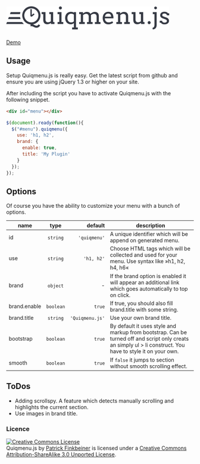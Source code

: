 ![Quiqmenu.js](https://github.com/pfinkbeiner/quiqmenu.js/blob/master/images/quiqmenu.png?raw=true)
========


[Demo](quiqmenu.finkbeiner.me)


## Usage
Setup Quiqmenu.js is really easy. Get the latest script from github and ensure you are using jQuery 1.3 or higher on your site.

After including the script you have to activate Quiqmenu.js with the following snippet.

```html
<div id="menu"></div>
```
```javascript
$(document).ready(function(){
  $("#menu").quiqmenu({
    use: 'h1, h2',
    brand: {
      enable: true,
      title: 'My Plugin'
    }
  });
});
```

## Options
Of course you have the ability to customize your menu with a bunch of
options.

| name        | type          | default | description  |
| ------------- |:-------------:| -----:| ------|
| id     | `string` | `'quiqmenu'` | A unique identifier which will be append on generated menu.|
| use     | `string`      |   `'h1, h2'` | Choose HTML tags which will be collected and used for your menu. Use syntax like »h1, h2, h4, h6« | 
| brand | `object`      | - | If the brand option is enabled it will appear an additional link which goes automatically to top on click. |
| brand.enable | `boolean` | `true` | If true, you should also fill brand.title with some string. |
| brand.title | `string`      | `'Quiqmenu.js'` | Use your own brand title. |
| bootstrap | `boolean`     |   `true` | By default it uses style and markup from bootstrap. Can be turned off and script only creats an simply ul > li construct. You have to style it on your own. |
| smooth | `boolean`     |  `true` | If `false` it jumps to section without smooth scrolling effect. |


## ToDos

* Adding scrollspy. A feature which detects manually scrolling and
  highlights the current section.
* Use images in brand title.

### Licence

<a rel="license" href="http://creativecommons.org/licenses/by-sa/3.0/deed.en_US"><img alt="Creative Commons License" style="border-width:0" src="http://i.creativecommons.org/l/by-sa/3.0/88x31.png"></a><br><span xmlns:dct="http://purl.org/dc/terms/" property="dct:title">Quiqmenu.js</span> by <a xmlns:cc="http://creativecommons.org/ns#" href="http://finkbeiner.me" property="cc:attributionName" rel="cc:attributionURL">Patrick Finkbeiner</a> is licensed under a <a rel="license" href="http://creativecommons.org/licenses/by-sa/3.0/deed.en_US">Creative Commons Attribution-ShareAlike 3.0 Unported License</a>.
